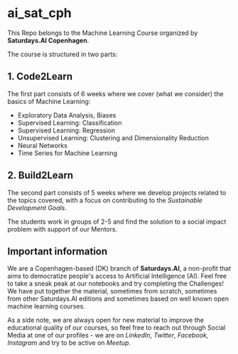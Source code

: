 # ai_sat_cph
This Repo belongs to the Machine Learning Course organized by __Saturdays.AI Copenhagen__.

The course is structured in two parts:

## 1. Code2Learn
  The first part consists of 6 weeks where we cover (what we consider) the basics of Machine Learning:
  - Exploratory Data Analysis, Biases
  - Supervised Learning: Classification
  - Supervised Learning: Regression
  - Unsupervised Learning: Clustering and Dimensionality Reduction
  - Neural Networks
  - Time Series for Machine Learning

## 2. Build2Learn
  The second part consists of 5 weeks where we develop projects related to the topics covered, with a focus on contributing to the _Sustainable Development Goals_. 
  
  The students work in groups of 2-5 and find the solution to a social impact problem with support of our Mentors.
  
## Important information
We are a Copenhagen-based (DK) branch of __Saturdays.AI__, a non-profit that aims to democratize people's access to Artificial Intelligence (AI).
Feel free to take a sneak peak at our notebooks and try completing the Challenges! We have put together the material, sometimes from scratch, sometimes from other Saturdays.AI editions and sometimes based on well known open machine learning courses.

As a side note, we are always open for new material to improve the educational quality of our courses, so feel free to reach out through Social Media at one of our profiles - we are on _LinkedIn_, _Twitter_, _Facebook_, _Instagram_ and try to be active on _Meetup_. 
